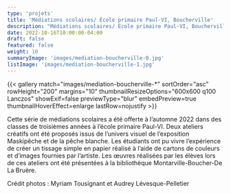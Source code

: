 ```yaml
---
type: 'projets'
title: 'Médiations scolaires/ École primaire Paul-VI, Boucherville'
description: "Médiations scolaires/ École primaire Paul-VI, Boucherville - Septembre 2022"
date: 2022-10-16T10:00:00-04:00
draft: false
featured: false
weight: 10
summaryImage: 'images/mediation-boucherville-0.jpg'
listImage: 'images/mediation-boucherville-1.jpg'       
---
```


{{< gallery match="images/mediation-boucherville-*" sortOrder="asc" rowHeight="200" margins="10" thumbnailResizeOptions="600x600 q100 Lanczos" showExif=false previewType="blur" embedPreview=true thumbnailHoverEffect=enlarge lastRow=nojustify >}}

Cette série de médiations scolaires a été offerte à l’automne 2022 dans des classes de troisièmes années à l’école primaire Paul-VI. Deux ateliers créatifs ont été proposés issus de l’univers visuel de l’exposition Maskipêche et de la pêche blanche. Les étudiants ont pu vivre l’expérience de créer un tissage simple en papier réalisé à l’aide de cartons de couleurs et d’images fournies par l’artiste. Les œuvres réalisées par les élèves lors de ces ateliers ont été présentées à la bibliothèque Montarville-Boucher-De La Bruère.

Crédit photos : Myriam Tousignant et Audrey Lévesque-Pelletier